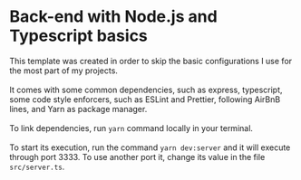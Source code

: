 # Back-end with Node.js and Typescript basics

This template was created in order to skip the basic configurations I use for the most part of my projects. <br/><br/>
It comes with some common dependencies, such as express, typescript, some code style enforcers, such as ESLint and Prettier, following AirBnB lines, and Yarn as package manager.<br/><br/>
To link dependencies, run
`yarn` command locally in your terminal.<br/><br/>
To start its execution, run the command `yarn dev:server` and it will execute through port 3333. To use another port it, change its value in the file `src/server.ts`.


